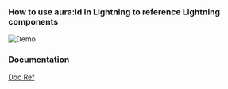 ### How to use aura:id in Lightning to reference Lightning components

![Demo](./demo/sfdc-backup-1.gif)

### Documentation
[Doc Ref](https://help.salesforce.com/articleView?id=admin_exportdata.htm&type=0)
